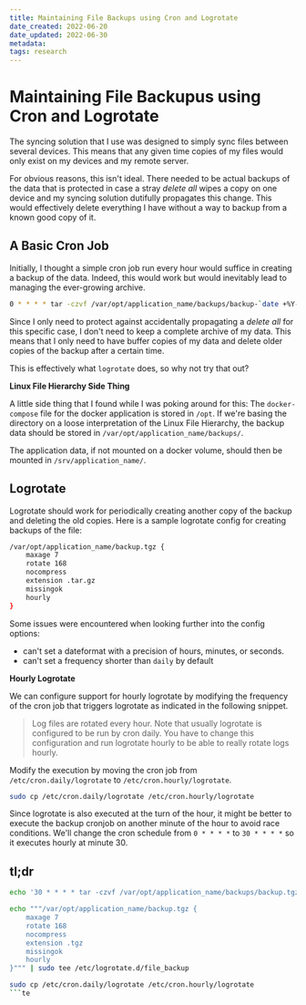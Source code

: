 ```yaml
---
title: Maintaining File Backups using Cron and Logrotate
date_created: 2022-06-20
date_updated: 2022-06-30
metadata: 
tags: research
---
```

# Maintaining File Backupus using Cron and Logrotate

The syncing solution that I use was designed to simply sync files between several devices. This means that any given time copies of my files would only exist on my devices and my remote server. 

For obvious reasons, this isn't ideal. There needed to be actual backups of the data that is protected in case a stray _delete all_ wipes a copy on one device and my syncing solution dutifully propagates this change. This would effectively delete everything I have without a way to backup from a known good copy of it.

## A Basic Cron Job

Initially, I thought a simple cron job run every hour would suffice in creating a backup of the data. Indeed, this would work but would inevitably lead to managing the ever-growing archive.

```bash
0 * * * * tar -czvf /var/opt/application_name/backups/backup-`date +%Y-%m-%dT%H%M%S`.tgz data_folder/
```

Since I only need to protect against accidentally propagating a _delete all_ for this specific case, I don't need to keep a complete archive of my data. This means that I only need to have buffer copies of my data and delete older copies of the backup after a certain time.

This is effectively what `logrotate` does, so why not try that out? 

**Linux File Hierarchy Side Thing**

A little side thing that I found while I was poking around for this: The `docker-compose` file for the docker application is stored in `/opt`. If we're basing the directory on a loose interpretation of the Linux File Hierarchy, the backup data should be stored in `/var/opt/application_name/backups/`. 

The application data, if not mounted on a docker volume, should then be mounted in `/srv/application_name/`. 

## Logrotate

Logrotate should work for periodically creating another copy of the backup and deleting the old copies. Here is a sample logrotate config for creating backups of the file:

```bash
/var/opt/application_name/backup.tgz {
    maxage 7
	rotate 168
    nocompress
    extension .tar.gz
    missingok
    hourly
}
```

Some issues were encountered when looking further into the config options:
- can't set a dateformat with a precision of hours, minutes, or seconds.
- can't set a frequency shorter than `daily` by default

**Hourly Logrotate**

We can configure support for hourly logrotate by modifying the frequency of the cron job that triggers logrotate as indicated in the following snippet.

> Log files are rotated every hour.  Note that usually logrotate is configured to be run by cron daily.  You have to change this configuration and run logrotate hourly to be able to really rotate logs hourly.

Modify the execution by moving the cron job from `/etc/cron.daily/logrotate` to `/etc/cron.hourly/logrotate`. 

```bash
sudo cp /etc/cron.daily/logrotate /etc/cron.hourly/logrotate
```

Since logrotate is also executed at the turn of the hour, it might be better to execute the backup cronjob on another minute of the hour to avoid race conditions. We'll change the cron schedule from `0 * * * *` to `30 * * * *` so it executes hourly at minute 30. 

## tl;dr

```bash
echo '30 * * * * tar -czvf /var/opt/application_name/backups/backup.tgz data_folder/' | sudo tee /etc/cron.d/file_backup
```

```bash
echo """/var/opt/application_name/backup.tgz {
    maxage 7
    rotate 168
    nocompress
    extension .tgz
    missingok
    hourly
}""" | sudo tee /etc/logrotate.d/file_backup
```

```bash
sudo cp /etc/cron.daily/logrotate /etc/cron.hourly/logrotate
```te
```